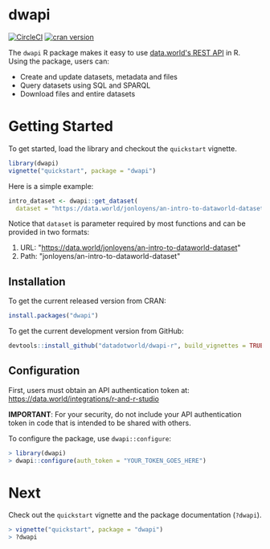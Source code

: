 # dwapi

[![CircleCI](https://circleci.com/gh/datadotworld/dwapi-r.svg?style=svg)](https://circleci.com/gh/datadotworld/dwapi-r)
[![cran version](https://www.r-pkg.org/badges/version/dwapi)](https://CRAN.R-project.org/package=dwapi) 

The `dwapi` R package makes it easy to use [data.world's REST API](https://docs.data.world/documentation/api) in R.  
Using the package, users can:

* Create and update datasets, metadata and files
* Query datasets using SQL and SPARQL
* Download files and entire datasets

# Getting Started

To get started, load the library and checkout the `quickstart` vignette.
```R
library(dwapi)
vignette("quickstart", package = "dwapi")
```

Here is a simple example:
```R
intro_dataset <- dwapi::get_dataset(
  dataset = "https://data.world/jonloyens/an-intro-to-dataworld-dataset")
```

Notice that `dataset` is parameter required by most functions and can be provided in two formats:

1. URL: "https://data.world/jonloyens/an-intro-to-dataworld-dataset"
2. Path: "jonloyens/an-intro-to-dataworld-dataset"

## Installation

To get the current released version from CRAN:

```R
install.packages("dwapi")
```

To get the current development version from GitHub:
```R
devtools::install_github("datadotworld/dwapi-r", build_vignettes = TRUE)
```

## Configuration

First, users must obtain an API authentication token at: https://data.world/integrations/r-and-r-studio

**IMPORTANT**: For your security, do not include your API authentication token in code that
is intended to be shared with others.

To configure the package, use `dwapi::configure`:
```R
> library(dwapi)
> dwapi::configure(auth_token = "YOUR_TOKEN_GOES_HERE")
```

# Next

Check out the `quickstart` vignette and the package documentation (`?dwapi`).
```R
> vignette("quickstart", package = "dwapi")
> ?dwapi
```
